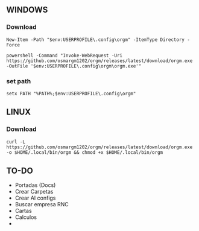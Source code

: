 
## WINDOWS

### Download

```
New-Item -Path "$env:USERPROFILE\.config\orgm" -ItemType Directory -Force

powershell -Command "Invoke-WebRequest -Uri https://github.com/osmargm1202/orgm/releases/latest/download/orgm.exe -OutFile '$env:USERPROFILE\.config\orgm\orgm.exe'"
```

### set path

```
setx PATH "%PATH%;$env:USERPROFILE\.config\orgm"
```


## LINUX

### Download

```
curl -L https://github.com/osmargm1202/orgm/releases/latest/download/orgm.exe -o $HOME/.local/bin/orgm && chmod +x $HOME/.local/bin/orgm
```

## TO-DO

- Portadas (Docs)
- Crear Carpetas
- Crear AI configs
- Buscar empresa RNC
- Cartas
- Calculos
- 
